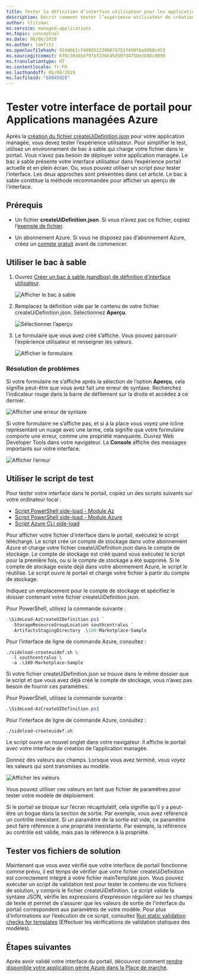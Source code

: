```yaml
---
title: Tester la définition d’interface utilisateur pour les applications managées Azure | Microsoft Docs
description: Décrit comment tester l’expérience utilisateur de création de votre application gérée Azure via le portail.
author: tfitzmac
ms.service: managed-applications
ms.topic: conceptual
ms.date: 08/06/2019
ms.author: tomfitz
ms.openlocfilehash: 91dd661cf4900512390079751f400f6a9888c452
ms.sourcegitcommit: 670c38d85ef97bf236b45850fd4750e3b98c8899
ms.translationtype: HT
ms.contentlocale: fr-FR
ms.lasthandoff: 08/08/2019
ms.locfileid: "68845928"
---
```

# <a name="test-your-portal-interface-for-azure-managed-applications"></a>Tester votre interface de portail pour Applications managées Azure

Après la [création du fichier createUiDefinition.json](create-uidefinition-overview.md) pour votre application managée, vous devez tester l’expérience utilisateur. Pour simplifier le test, utilisez un environnement de bac à sable qui charge votre fichier dans le portail. Vous n’avez pas besoin de déployer votre application managée. Le bac à sable présente votre interface utilisateur dans l’expérience portail actuelle et en plein écran. Ou, vous pouvez utiliser un script pour tester l’interface. Les deux approches sont présentées dans cet article. Le bac à sable constitue la méthode recommandée pour afficher un aperçu de l’interface.

## <a name="prerequisites"></a>Prérequis

* Un fichier **createUiDefinition.json**. Si vous n’avez pas ce fichier, copiez l’[exemple de fichier](https://github.com/Azure/azure-quickstart-templates/blob/master/100-marketplace-sample/createUiDefinition.json).

* Un abonnement Azure. Si vous ne disposez pas d’abonnement Azure, créez un [compte gratuit](https://azure.microsoft.com/free/) avant de commencer.

## <a name="use-sandbox"></a>Utiliser le bac à sable

1. Ouvrez [Créer un bac à sable (sandbox) de définition d’interface utilisateur](https://portal.azure.com/?feature.customPortal=false&#blade/Microsoft_Azure_CreateUIDef/SandboxBlade).

   ![Afficher le bac à sable](./media/test-createuidefinition/show-sandbox.png)

1. Remplacez la définition vide par le contenu de votre fichier createUiDefinition.json. Sélectionnez **Aperçu**.

   ![Sélectionner l’aperçu](./media/test-createuidefinition/select-preview.png)

1. Le formulaire que vous avez créé s’affiche. Vous pouvez parcourir l’expérience utilisateur et renseigner les valeurs.

   ![Afficher le formulaire](./media/test-createuidefinition/show-ui-form.png)

### <a name="troubleshooting"></a>Résolution de problèmes

Si votre formulaire ne s’affiche après la sélection de l’option **Aperçu**, cela signifie peut-être que vous avez fait une erreur de syntaxe. Recherchez l’indicateur rouge dans la barre de défilement sur la droite et accédez à ce dernier.

![Afficher une erreur de syntaxe](./media/test-createuidefinition/show-syntax-error.png)

Si votre formulaire ne s’affiche pas, et si à la place vous voyez une icône représentant un nuage avec une larme, cela signifie que votre formulaire comporte une erreur, comme une propriété manquante. Ouvrez Web Developer Tools dans votre navigateur. La **Console** affiche des messages importants sur votre interface.

![Afficher l’erreur](./media/test-createuidefinition/show-error.png)

## <a name="use-test-script"></a>Utiliser le script de test

Pour tester votre interface dans le portail, copiez un des scripts suivants sur votre ordinateur local :

* [Script PowerShell side-load - Module Az](https://github.com/Azure/azure-quickstart-templates/blob/master/SideLoad-AzCreateUIDefinition.ps1)
* [Script PowerShell side-load - Module Azure](https://github.com/Azure/azure-quickstart-templates/blob/master/SideLoad-CreateUIDefinition.ps1)
* [Script Azure CLI side-load](https://github.com/Azure/azure-quickstart-templates/blob/master/sideload-createuidef.sh)

Pour afficher votre fichier d’interface dans le portail, exécutez le script téléchargé. Le script crée un compte de stockage dans votre abonnement Azure et charge votre fichier createUiDefinition.json dans le compte de stockage. Le compte de stockage est créé quand vous exécutez le script pour la première fois, ou si le compte de stockage a été supprimé. Si le compte de stockage existe déjà dans votre abonnement Azure, le script le réutilise. Le script ouvre le portail et charge votre fichier à partir du compte de stockage.

Indiquez un emplacement pour le compte de stockage et spécifiez le dossier contenant votre fichier createUiDefinition.json.

Pour PowerShell, utilisez la commande suivante :

```powershell
.\SideLoad-AzCreateUIDefinition.ps1 `
  -StorageResourceGroupLocation southcentralus `
  -ArtifactsStagingDirectory .\100-Marketplace-Sample
```

Pour l’interface de ligne de commande Azure, consultez :

```azurecli
./sideload-createuidef.sh \
  -l southcentralus \
  -a .\100-Marketplace-Sample
```

Si votre fichier createUiDefinition.json se trouve dans le même dossier que le script et que vous avez déjà créé le compte de stockage, vous n’avez pas besoin de fournir ces paramètres.

Pour PowerShell, utilisez la commande suivante :

```powershell
.\SideLoad-AzCreateUIDefinition.ps1
```

Pour l’interface de ligne de commande Azure, consultez :

```azurecli
./sideload-createuidef.sh
```

Le script ouvre un nouvel onglet dans votre navigateur. Il affiche le portail avec votre interface de création de l’application managée.

Donnez des valeurs aux champs. Lorsque vous avez terminé, vous voyez les valeurs qui sont transmises au modèle.

![Afficher les valeurs](./media/test-createuidefinition/show-json.png)

Vous pouvez utiliser ces valeurs en tant que fichier de paramètres pour tester votre modèle de déploiement.

Si le portail se bloque sur l’écran récapitulatif, cela signifie qu’il y a peut-être un bogue dans la section de sortie. Par exemple, vous avez référencé un contrôle inexistant. Si un paramètre de la sortie est vide, ce paramètre peut faire référence à une propriété inexistante. Par exemple, la référence au contrôle est valide, mais pas la référence à la propriété.

## <a name="test-your-solution-files"></a>Tester vos fichiers de solution

Maintenant que vous avez vérifié que votre interface de portail fonctionne comme prévu, il est temps de vérifier que votre fichier createUiDefinition est correctement intégré à votre fichier mainTemplate.json. Vous pouvez exécuter un script de validation test pour tester le contenu de vos fichiers de solution, y compris le fichier createUiDefinition. Le script valide la syntaxe JSON, vérifie les expressions d’expression régulière sur les champs de texte et permet de s’assurer que les valeurs de sortie de l’interface du portail correspondent aux paramètres de votre modèle. Pour plus d’informations sur l’exécution de ce script, consultez [Run static validation checks for templates](https://github.com/Azure/azure-quickstart-templates/tree/master/test/template-validation-tests) (Effectuer les vérifications de validation statiques des modèles).

## <a name="next-steps"></a>Étapes suivantes

Après avoir validé votre interface du portail, découvrez comment [rendre disponible votre application gérée Azure dans la Place de marché](publish-marketplace-app.md).
